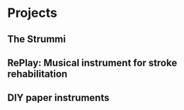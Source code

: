 <!-- layout: page
title: "projects"
permalink: /https://jacobtfh.github.io/projects/ -->

# Projects

## The Strummi

## RePlay: Musical instrument for stroke rehabilitation

## DIY paper instruments
